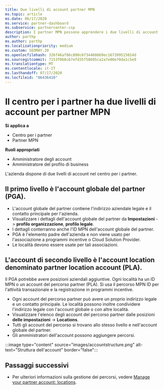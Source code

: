 ```yaml
---
title: Due livelli di account partner MPN
ms.topic: article
ms.date: 06/17/2020
ms.service: partner-dashboard
ms.subservice: partnercenter-csp
description: I partner MPN possono apprendere i due livelli di account nel centro per i partner, l'account globale del partner (PGA) e l'account del partner location (PLA).
author: parthp
ms.author: parthp
ms.localizationpriority: medium
ms.custom: SEOMAY.20
ms.openlocfilehash: 326f46af86c890c6f34460669ec167399515014d
ms.sourcegitcommit: 7153f0b8c67efd35f58695ca2a7e00e70da1c5e9
ms.translationtype: MT
ms.contentlocale: it-IT
ms.lasthandoff: 07/17/2020
ms.locfileid: "86436410"
---
```

# <a name="partner-center-has-two-levels-of-accounts-for-mpn-partners"></a>Il centro per i partner ha due livelli di account per partner MPN

**Si applica a**

- Centro per i partner
- Partner MPN

**Ruoli appropriati**

- Amministratore degli account
- Amministratore del profilo di business


L'azienda dispone di due livelli di account nel centro per i partner.

## <a name="the-top-level-is-the-partner-global-account-pga"></a>Il primo livello è l'account globale del partner (PGA).

- L'account globale del partner contiene l'indirizzo aziendale legale e il contatto principale per l'azienda. 
- Visualizzare i dettagli dell'account globale del partner da **Impostazioni**  ->  **profilo organizzazione**, **profilo legale**.
- I dettagli conterranno anche l'ID MPN dell'account globale del partner. 
- PGA è l'elemento padre dell'azienda e non viene usato per l'associazione a programmi incentive o Cloud Solution Provider. 
- Le località devono essere usate per tali associazioni.

## <a name="the-second-level-account-is-the-location-account-called-partner-location-account-pla"></a>L'account di secondo livello è l'account location denominato partner location account (PLA).

Il PGA potrebbe avere posizioni aziendali aggiuntive. Ogni località ha un ID MPN o un account del percorso partner (PLA). Si usa il percorso MPN ID per l'attività transazionale e la registrazione in programmi incentive.

- Ogni account del percorso partner può avere un proprio indirizzo legale e un contatto principale. Le località possono inoltre condividere l'indirizzo legale con l'account globale o con altre località.
- Visualizzare l'elenco degli account del percorso partner dalle posizioni **delle impostazioni**  ->  **Locations**.
- Tutti gli account del percorso si trovano allo stesso livello e nell'account globale del partner.
- Gli amministratori dell'account possono aggiungere percorsi.

:::image type="content" source="images/accountstructure.png" alt-text="Struttura dell'account" border="false":::

## <a name="next-steps"></a>Passaggi successivi

- Per ulteriori informazioni sulla gestione dei percorsi, vedere [Manage your partner account: locations](manage-locations.md).
